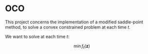 # OCO
This project concerns the implementation of a modified saddle-point method, to solve a convex constrained problem at each time $t$.


We want to solve at each time $t$:

$$\min f_t(\bm z)$$

